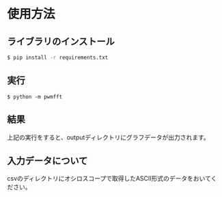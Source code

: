 # 使用方法
## ライブラリのインストール
```bash
$ pip install -r requirements.txt
```
## 実行
```
$ python -m pwmfft
```

## 結果
上記の実行をすると、outputディレクトリにグラフデータが出力されます。

## 入力データについて
csvのディレクトリにオシロスコープで取得したASCII形式のデータをおいてください。